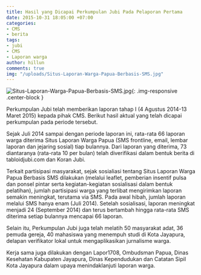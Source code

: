 ```yaml
---
title: Hasil yang Dicapai Perkumpulan Jubi Pada Pelaporan Pertama
date: 2015-10-31 18:05:00 +07:00
categories:
- CMS
- berita
tags:
- jubi
- CMS
- Laporan warga
author: hillun
comments: true
img: "/uploads/Situs-Laporan-Warga-Papua-Berbasis-SMS.jpg"
---
```


![Situs-Laporan-Warga-Papua-Berbasis-SMS.jpg](/uploads/Situs-Laporan-Warga-Papua-Berbasis-SMS.jpg){: .img-responsive .center-block }

Perkumpulan Jubi telah memberikan laporan tahap I (4 Agustus 2014-13 Maret 2015) kepada pihak CMS. Berikut hasil aktual yang telah dicapai perkumpulan pada periode tersebut.

Sejak Juli 2014 sampai dengan periode laporan ini, rata-rata 66 laporan warga diterima Situs Laporan Warga Papua (SMS frontline, email, lembar laporan dan jejaring sosial) tiap bulannya. Dari laporan yang diterima, 73 diantaranya (rata-rata 10 per bulan) telah diverifikasi dalam bentuk berita di tabloidjubi.com dan Koran Jubi.

Terkait partisipasi masyarakat, sejak sosialiasi tentang Situs Laporan Warga Papua Berbasis SMS dilakukan (melalui leaflet, pemberian insentif pulsa dan ponsel pintar serta kegiatan-kegiatan sosialisasi dalam bentuk pelatihan), jumlah partisipasi warga yang terlibat mengirimkan laporan semakin meningkat, terutama via SMS. Pada awal hibah, jumlah laporan melalui SMS hanya enam (Juli 2014). Setelah sosialisasi, laporan meningkat menjadi 24 (September 2014) dan terus bertambah hingga rata-rata SMS diterima setiap bulannya mencapai 66 laporan.

Selain itu, Perkumpulan Jubi juga telah melatih 50 masyarakat adat, 36 pemuda gereja, 40 mahasiswa yang menempuh studi di Kota Jayapura, delapan verifikator lokal untuk mengaplikasikan jurnalisme warga.

Kerja sama juga dilakukan dengan Lapor1708, Ombudsman Papua, Dinas Kesehatan Kabupaten Jayapura, Dinas Kependudukan dan Catatan Sipil Kota Jayapura dalam upaya menindaklanjuti laporan warga.